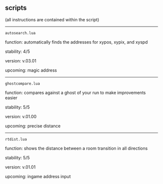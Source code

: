 ## scripts

(all instructions are contained within the script)

___

`autosearch.lua`

function: automatically finds the addresses for xypos, xypix, and xyspd

stability: 4/5

version: v.03.01

upcoming: magic address

___

`ghostcompare.lua`

function: compares against a ghost of your run to make improvements easier

stability: 5/5

version: v.01.00

upcoming: precise distance

___

`rtdist.lua`

function: shows the distance between a room transition in all directions

stability: 5/5

version: v.01.01

upcoming: ingame address input
